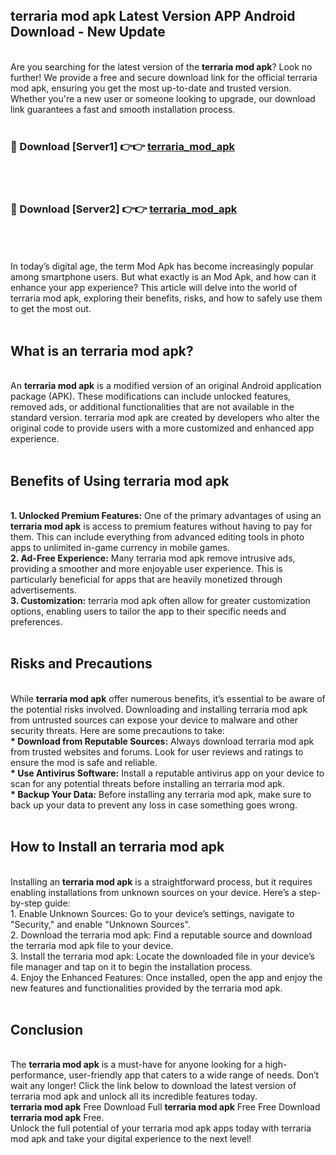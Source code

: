 ## terraria mod apk Latest Version APP Android Download - New Update
<br>
Are you searching for the latest version of the <strong>terraria mod apk</strong>? Look no further! We provide a free and secure download link for the official terraria mod apk, ensuring you get the most up-to-date and trusted version. Whether you're a new user or someone looking to upgrade, our download link guarantees a fast and smooth installation process.
<br>
<br>
<h3>🔴 Download [Server1] 👉👉 <a href="https://modyolo.store/terraria+mod+apk">terraria_mod_apk</a></h3><br>
<br>
<h3>🔴 Download [Server2] 👉👉 <a href="https://modyolo.store/terraria+mod+apk">terraria_mod_apk</a></h3><br>
<br>
<br>
In today’s digital age, the term Mod Apk has become increasingly popular among smartphone users. But what exactly is an Mod Apk, and how can it enhance your app experience? This article will delve into the world of terraria mod apk, exploring their benefits, risks, and how to safely use them to get the most out.
<br>
<br>
<h2>What is an terraria mod apk?</h2>
<br>
An <strong>terraria mod apk</strong> is a modified version of an original Android application package (APK). These modifications can include unlocked features, removed ads, or additional functionalities that are not available in the standard version. terraria mod apk are created by developers who alter the original code to provide users with a more customized and enhanced app experience.
<br>
<br>
<h2>Benefits of Using terraria mod apk</h2>
<br>
<strong> 1. Unlocked Premium Features:</strong> One of the primary advantages of using an <strong>terraria mod apk</strong> is access to premium features without having to pay for them. This can include everything from advanced editing tools in photo apps to unlimited in-game currency in mobile games.
<br>
<strong> 2. Ad-Free Experience:</strong> Many terraria mod apk remove intrusive ads, providing a smoother and more enjoyable user experience. This is particularly beneficial for apps that are heavily monetized through advertisements.
<br>
<strong> 3. Customization:</strong> terraria mod apk often allow for greater customization options, enabling users to tailor the app to their specific needs and preferences.
<br>
<br>
<h2>Risks and Precautions</h2>
<br>
While <strong>terraria mod apk</strong> offer numerous benefits, it’s essential to be aware of the potential risks involved. Downloading and installing terraria mod apk from untrusted sources can expose your device to malware and other security threats. Here are some precautions to take:
<br>
<strong> * Download from Reputable Sources:</strong> Always download terraria mod apk from trusted websites and forums. Look for user reviews and ratings to ensure the mod is safe and reliable.
<br>
<strong> * Use Antivirus Software:</strong> Install a reputable antivirus app on your device to scan for any potential threats before installing an terraria mod apk.
<br>
<strong> * Backup Your Data:</strong> Before installing any terraria mod apk, make sure to back up your data to prevent any loss in case something goes wrong.
<br>
<br>
<h2>How to Install an terraria mod apk</h2>
<br>
Installing an <strong>terraria mod apk</strong> is a straightforward process, but it requires enabling installations from unknown sources on your device. Here’s a step-by-step guide:
<br>
 1. Enable Unknown Sources: Go to your device’s settings, navigate to "Security," and enable "Unknown Sources".
<br>
 2. Download the terraria mod apk: Find a reputable source and download the terraria mod apk file to your device.
<br>
 3. Install the terraria mod apk: Locate the downloaded file in your device’s file manager and tap on it to begin the installation process.
<br>
 4. Enjoy the Enhanced Features: Once installed, open the app and enjoy the new features and functionalities provided by the terraria mod apk.
<br>
<br>
<h2><strong>Conclusion</strong></h2>
<br>
The <strong>terraria mod apk</strong> is a must-have for anyone looking for a high-performance, user-friendly app that caters to a wide range of needs. Don’t wait any longer! Click the link below to download the latest version of terraria mod apk and unlock all its incredible features today.
<br>
<strong>terraria mod apk</strong> Free Download Full <strong>terraria mod apk</strong> Free Free Download <strong>terraria mod apk</strong> Free.
<br>
Unlock the full potential of your terraria mod apk apps today with terraria mod apk and take your digital experience to the next level!